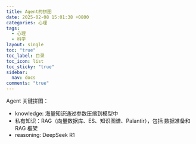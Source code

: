 ```yaml
---
title: Agent的拼图
date: 2025-02-08 15:01:38 +0800
categories: 心理
tags:
  - 心理
  - 科学
layout: single
toc: "true"
toc_label: 目录
toc_icon: list
toc_sticky: "true"
sidebar:
  nav: docs
comments: "true"
---
```

Agent 关键拼图：
- knowledge: 海量知识通过参数压缩到模型中
- 私有知识：RAG（向量数据库、ES、知识图谱、Palantir），包括 数据准备和RAG 框架
- reasoning: DeepSeek R1
